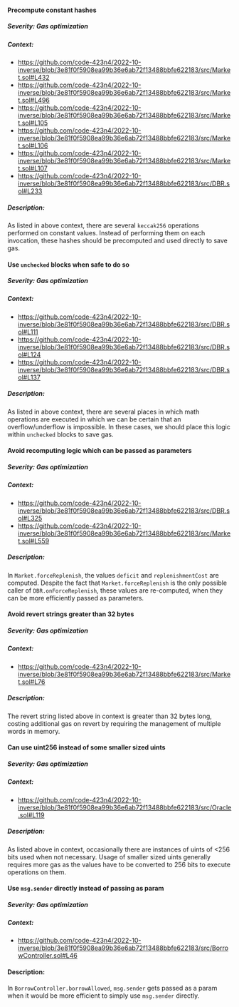 #### Precompute constant hashes

##### Severity: Gas optimization

##### Context:

- https://github.com/code-423n4/2022-10-inverse/blob/3e81f0f5908ea99b36e6ab72f13488bbfe622183/src/Market.sol#L432
- https://github.com/code-423n4/2022-10-inverse/blob/3e81f0f5908ea99b36e6ab72f13488bbfe622183/src/Market.sol#L496
- https://github.com/code-423n4/2022-10-inverse/blob/3e81f0f5908ea99b36e6ab72f13488bbfe622183/src/Market.sol#L105
- https://github.com/code-423n4/2022-10-inverse/blob/3e81f0f5908ea99b36e6ab72f13488bbfe622183/src/Market.sol#L106
- https://github.com/code-423n4/2022-10-inverse/blob/3e81f0f5908ea99b36e6ab72f13488bbfe622183/src/Market.sol#L107
- https://github.com/code-423n4/2022-10-inverse/blob/3e81f0f5908ea99b36e6ab72f13488bbfe622183/src/DBR.sol#L233

##### Description:

As listed in above context, there are several `keccak256` operations performed on constant values. Instead of performing them on each invocation, these hashes should be precomputed and used directly to save gas.

#### Use `unchecked` blocks when safe to do so

##### Severity: Gas optimization

##### Context:

- https://github.com/code-423n4/2022-10-inverse/blob/3e81f0f5908ea99b36e6ab72f13488bbfe622183/src/DBR.sol#L111
- https://github.com/code-423n4/2022-10-inverse/blob/3e81f0f5908ea99b36e6ab72f13488bbfe622183/src/DBR.sol#L124
- https://github.com/code-423n4/2022-10-inverse/blob/3e81f0f5908ea99b36e6ab72f13488bbfe622183/src/DBR.sol#L137

##### Description:

As listed in above context, there are several places in which math operations are executed in which we can be certain that an overflow/underflow is impossible. In these cases, we should place this logic within `unchecked` blocks to save gas.

#### Avoid recomputing logic which can be passed as parameters

##### Severity: Gas optimization

##### Context:

- https://github.com/code-423n4/2022-10-inverse/blob/3e81f0f5908ea99b36e6ab72f13488bbfe622183/src/DBR.sol#L325
- https://github.com/code-423n4/2022-10-inverse/blob/3e81f0f5908ea99b36e6ab72f13488bbfe622183/src/Market.sol#L559

##### Description:

In `Market.forceReplenish`, the values `deficit` and `replenishmentCost` are computed. Despite the fact that `Market.forceReplenish` is the only possible caller of `DBR.onForceReplenish`, these values are re-computed, when they can be more efficiently passed as parameters.

#### Avoid revert strings greater than 32 bytes

##### Severity: Gas optimization

##### Context:

- https://github.com/code-423n4/2022-10-inverse/blob/3e81f0f5908ea99b36e6ab72f13488bbfe622183/src/Market.sol#L76

##### Description:

The revert string listed above in context is greater than 32 bytes long, costing additional gas on revert by requiring the management of multiple words in memory.

#### Can use uint256 instead of some smaller sized uints

##### Severity: Gas optimization

##### Context:

- https://github.com/code-423n4/2022-10-inverse/blob/3e81f0f5908ea99b36e6ab72f13488bbfe622183/src/Oracle.sol#L119

##### Description:

As listed above in context, occasionally there are instances of uints of <256 bits used when not necessary. Usage of smaller sized uints generally requires more gas as the values have to be converted to 256 bits to execute operations on them.

#### Use `msg.sender` directly instead of passing as param

##### Severity: Gas optimization

##### Context:

- https://github.com/code-423n4/2022-10-inverse/blob/3e81f0f5908ea99b36e6ab72f13488bbfe622183/src/BorrowController.sol#L46

#### Description:

In `BorrowController.borrowAllowed`, `msg.sender` gets passed as a param when it would be more efficient to simply use `msg.sender` directly.
